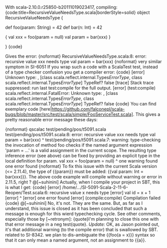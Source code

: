 With scala-2.10.0.r25850-b20111019023417, compiling:
{code:title=RecursiveValueNeedsType.scala|borderStyle=solid}
object RecursiveValueNeedsType {

  def foo(param: String) = 42
  def bar(n: Int) = 42

  {
    val xxx = foo(param = null)
    val param = bar(xxx)
  }
  
}
{code}

Gives the error:
{noformat}
RecursiveValueNeedsType.scala:8: error: recursive value xxx needs type
    val param = bar(xxx)
{noformat}
very similar symptom in SI-6051
If you wrap such a code with a ScalaTest test, instead of a type checker confusion you get a compiler error:
{code}
    [error] Unknown type: <error>, <error> [class scala.reflect.internal.Types$ErrorType$, class scala.reflect.internal.Types$ErrorType$] TypeRef? false
    [trace] Stack trace suppressed: run last test:compile for the full output.
    [error] (test:compile) scala.reflect.internal.FatalError: Unknown type: <error>, <error> [class scala.reflect.internal.Types$ErrorType$, class scala.reflect.internal.Types$ErrorType$] TypeRef? false
{code}
You can find exemplary code [here|https://github.com/falconepl/scala-bugs/blob/master/src/test/scala/simple/FooServiceTest.scala].
This gives a pretty reasonable error message these days:

{noformat}
qscalac test/pending/pos/t5091.scala
test/pending/pos/t5091.scala:8: error: recursive value xxx needs type
    val param = bar(xxx)
                    ^
test/pending/pos/t5091.scala:7: warning: type-checking the invocation of method foo checks if the named argument expression 'param = ...' is a valid assignment
in the current scope. The resulting type inference error (see above) can be fixed by providing an explicit type in the local definition for param.
    val xxx = foo(param = null)
                        ^
one warning found
one error found
{noformat}
To fix this issue with the current Scala version (<= 2.11.4), the type of {{param}} must be added: {{val param: Int = bar(xxx)}}.
The above code example will compile without warning or error in 2.11.5, right ?
@[~suhinini]
Actually, when I compile your project in SBT, this is what I get:
{code}
[error] /home/.../SI-5091-Scala-2-11-6-Reopen/Test.scala:6: recursive value x needs type
[error]     val id = x + 1
[error]              ^
[error] one error found
[error] (compile:compile) Compilation failed
{code}
@[~suhinini]
No, it's not. They are the same. But, as far as I understand, this issue is closed as it has been concluded that such a message is enough for this wierd typechecking cycle. See other comments, especially those by [~retronym]: {quote}I'm planning to close this one with that error message in a neg test{quote}.
*Update:*
OK, as Jason pointed out, it's that additional warning (to the compile error) that is swallowed by SBT.
related to SI-8342. we plan to dis-ambiguate the {{foo(a = x)}} syntax so that it can only mean a named argument, not an assignment to {{a}}.
